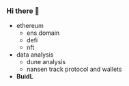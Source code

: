 ### Hi there 👋


* ethereum
  * ens domain
  * defi 
  * nft
* data analysis
  * dune analysis
  * nansen track protocol and wallets
* **BuidL** 
      
 


<!--
**libaice/libaice** is a ✨ _special_ ✨ repository because its `README.md` (this file) appears on your GitHub profile.

Here are some ideas to get you started:

- 🔭 I’m currently working on ...
- 🌱 I’m currently learning ...
- 👯 I’m looking to collaborate on ...
- 🤔 I’m looking for help with ...
- 💬 Ask me about ...
- 📫 How to reach me: ...
- 😄 Pronouns: ...
- ⚡ Fun fact: ...
-->
